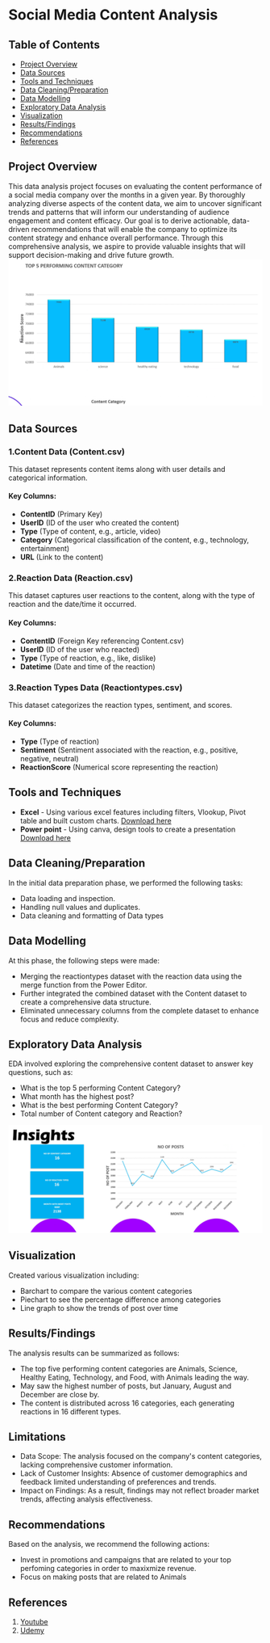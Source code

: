 # Social Media Content Analysis

## Table of Contents
- [Project Overview](#project-overview)
- [Data Sources](#data-sources)
- [Tools and Techniques](#tools-and-techniques)
- [Data Cleaning/Preparation](#data-cleaningpreparation)
- [Data Modelling](#data-modelling)
- [Exploratory Data Analysis](#exploratory-data-analysis)
- [Visualization](#visualization)
- [Results/Findings](#resultsfindings)
- [Recommendations](#recommendations)
- [References](#references)


## Project Overview

This data analysis project focuses on evaluating the content performance of a social media company over the months in a given year. By thoroughly analyzing diverse aspects of the content data, we aim to uncover significant trends and patterns that will inform our understanding of audience engagement and content efficacy. Our goal is to derive actionable, data-driven recommendations that will enable the company to optimize its content strategy and enhance overall performance. Through this comprehensive analysis, we aspire to provide valuable insights that will support decision-making and drive future growth.
![bar plot](https://github.com/Estar27/Data_Analytics_and_Visualization_Project/blob/main/Bar_plot.png?raw=true)

## Data Sources
### 1.Content Data (Content.csv)
This dataset represents content items along with user details and categorical information.
#### Key Columns:
- **ContentID** (Primary Key)
- **UserID** (ID of the user who created the content)
- **Type** (Type of content, e.g., article, video)
- **Category** (Categorical classification of the content, e.g., technology, entertainment)
- **URL** (Link to the content)

### 2.Reaction Data (Reaction.csv)
This dataset captures user reactions to the content, along with the type of reaction and the date/time it 
occurred.
#### Key Columns:
- **ContentID** (Foreign Key referencing Content.csv)
- **UserID** (ID of the user who reacted)
- **Type** (Type of reaction, e.g., like, dislike)
- **Datetime** (Date and time of the reaction)

### 3.Reaction Types Data (Reactiontypes.csv)
This dataset categorizes the reaction types, sentiment, and scores.
#### Key Columns:
- **Type** (Type of reaction)
- **Sentiment** (Sentiment associated with the reaction, e.g., positive, negative, neutral)
- **ReactionScore** (Numerical score representing the reaction)

## Tools and Techniques
- **Excel** - Using various excel features including filters, Vlookup, Pivot table and built custom charts. [Download here](https://microsoft.com)
- **Power point** - Using canva, design tools to create a presentation [Download here](https://microsoft.com)

## Data Cleaning/Preparation
In the initial data preparation phase, we performed the following tasks:
- Data loading and inspection.
- Handling null values and duplicates.
- Data cleaning and formatting of Data types

## Data Modelling
At this phase, the following steps were made:
- Merging the reactiontypes dataset with the reaction data using the merge function from the Power Editor.
-  Further integrated the combined dataset with the Content dataset to create a comprehensive data structure.
- Eliminated unnecessary columns from the complete dataset to enhance focus and reduce complexity.

## Exploratory Data Analysis
EDA involved exploring the comprehensive content dataset to answer key questions, such as:
- What is the top 5 performing Content Category?
- What month has the highest post?
- What is the best performing Content Category?
- Total number of Content category and Reaction?

![Line graph](https://github.com/Estar27/Data_Analytics_and_Visualization_Project/blob/main/Line_graph%20and%20Cards.png?raw=true)

## Visualization
Created various visualization including:
- Barchart to compare the various content categories
- Piechart to see the percentage difference among categories
- Line graph to show the trends of post over time

## Results/Findings
The analysis results can be summarized as follows:
- The top five performing content categories are Animals, Science, Healthy Eating, Technology, and Food, with Animals leading the way.
-  May saw the highest number of posts, but January, August and December are close by.
- The content is distributed across 16 categories, each generating reactions in 16 different types.

## Limitations 
- Data Scope: The analysis focused on the company's content categories, lacking comprehensive customer information.
- Lack of Customer Insights: Absence of customer demographics and feedback limited understanding of preferences and trends.
- Impact on Findings: As a result, findings may not reflect broader market trends, affecting analysis effectiveness.

## Recommendations
Based on the analysis, we recommend the following actions:
- Invest in promotions and campaigns that are related to your top perfoming categories in order to maxixmize revenue.
- Focus on making posts that are related to Animals 

## References

1. [Youtube](https://www.youtube.com/watch?v=aUMEx4in2iU)
2. [Udemy](https://www.udemy.com/course/dataanalysiswithexcelandpbi/learn/lecture/39816494?start=0#content)
